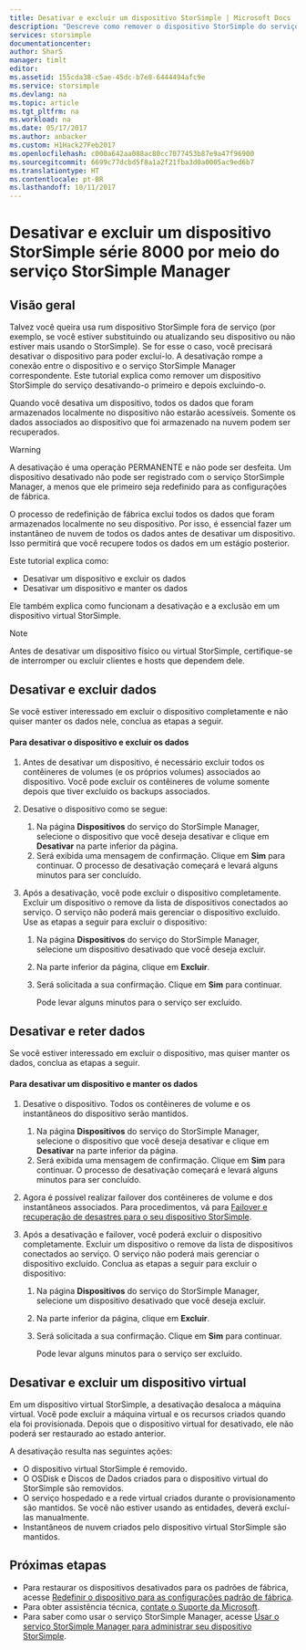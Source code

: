 ```yaml
---
title: Desativar e excluir um dispositivo StorSimple | Microsoft Docs
description: "Descreve como remover o dispositivo StorSimple do serviço primeiro desativando-o e então excluindo-o."
services: storsimple
documentationcenter: 
author: SharS
manager: timlt
editor: 
ms.assetid: 155cda38-c5ae-45dc-b7e8-6444494afc9e
ms.service: storsimple
ms.devlang: na
ms.topic: article
ms.tgt_pltfrm: na
ms.workload: na
ms.date: 05/17/2017
ms.author: anbacker
ms.custom: H1Hack27Feb2017
ms.openlocfilehash: c000a642aa088ac80cc7077453b87e9a47f96900
ms.sourcegitcommit: 6699c77dcbd5f8a1a2f21fba3d0a0005ac9ed6b7
ms.translationtype: HT
ms.contentlocale: pt-BR
ms.lasthandoff: 10/11/2017
---
```

# <a name="deactivate-and-delete-a-storsimple-8000-series-device-via-storsimple-manager-service"></a>Desativar e excluir um dispositivo StorSimple série 8000 por meio do serviço StorSimple Manager
## <a name="overview"></a>Visão geral
Talvez você queira usa rum dispositivo StorSimple fora de serviço (por exemplo, se você estiver substituindo ou atualizando seu dispositivo ou não estiver mais usando o StorSimple). Se for esse o caso, você precisará desativar o dispositivo para poder excluí-lo. A desativação rompe a conexão entre o dispositivo e o serviço StorSimple Manager correspondente. Este tutorial explica como remover um dispositivo StorSimple do serviço desativando-o primeiro e depois excluindo-o. 

Quando você desativa um dispositivo, todos os dados que foram armazenados localmente no dispositivo não estarão acessíveis. Somente os dados associados ao dispositivo que foi armazenado na nuvem podem ser recuperados.  

> [!WARNING]
> A desativação é uma operação PERMANENTE e não pode ser desfeita. Um dispositivo desativado não pode ser registrado com o serviço StorSimple Manager, a menos que ele primeiro seja redefinido para as configurações de fábrica. 
> 
> O processo de redefinição de fábrica exclui todos os dados que foram armazenados localmente no seu dispositivo. Por isso, é essencial fazer um instantâneo de nuvem de todos os dados antes de desativar um dispositivo. Isso permitirá que você recupere todos os dados em um estágio posterior.
> 
> 

Este tutorial explica como:

* Desativar um dispositivo e excluir os dados
* Desativar um dispositivo e manter os dados

Ele também explica como funcionam a desativação e a exclusão em um dispositivo virtual StorSimple.

> [!NOTE]
> Antes de desativar um dispositivo físico ou virtual StorSimple, certifique-se de interromper ou excluir clientes e hosts que dependem dele.
> 
> 

## <a name="deactivate-and-delete-data"></a>Desativar e excluir dados
Se você estiver interessado em excluir o dispositivo completamente e não quiser manter os dados nele, conclua as etapas a seguir.

#### <a name="to-deactivate-the-device-and-delete-the-data"></a>Para desativar o dispositivo e excluir os dados
1. Antes de desativar um dispositivo, é necessário excluir todos os contêineres de volumes (e os próprios volumes) associados ao dispositivo. Você pode excluir os contêineres de volume somente depois que tiver excluído os backups associados.
2. Desative o dispositivo como se segue:
   
   1. Na página **Dispositivos** do serviço do StorSimple Manager, selecione o dispositivo que você deseja desativar e clique em **Desativar** na parte inferior da página.
   2. Será exibida uma mensagem de confirmação. Clique em **Sim** para continuar. O processo de desativação começará e levará alguns minutos para ser concluído.
3. Após a desativação, você pode excluir o dispositivo completamente. Excluir um dispositivo o remove da lista de dispositivos conectados ao serviço. O serviço não poderá mais gerenciar o dispositivo excluído. Use as etapas a seguir para excluir o dispositivo:
   
   1. Na página **Dispositivos** do serviço do StorSimple Manager, selecione um dispositivo desativado que você deseja excluir.
   2. Na parte inferior da página, clique em **Excluir**.
   3. Será solicitada a sua confirmação. Clique em **Sim** para continuar.
      
      Pode levar alguns minutos para o serviço ser excluído.

## <a name="deactivate-and-retain-data"></a>Desativar e reter dados
Se você estiver interessado em excluir o dispositivo, mas quiser manter os dados, conclua as etapas a seguir.

#### <a name="to-deactivate-a-device-and-retain-the-data"></a>Para desativar um dispositivo e manter os dados
1. Desative o dispositivo. Todos os contêineres de volume e os instantâneos do dispositivo serão mantidos.
   
   1. Na página **Dispositivos** do serviço do StorSimple Manager, selecione o dispositivo que você deseja desativar e clique em **Desativar** na parte inferior da página.
   2. Será exibida uma mensagem de confirmação. Clique em **Sim** para continuar. O processo de desativação começará e levará alguns minutos para ser concluído.
2. Agora é possível realizar failover dos contêineres de volume e dos instantâneos associados. Para procedimentos, vá para [Failover e recuperação de desastres para o seu dispositivo StorSimple](storsimple-device-failover-disaster-recovery.md).
3. Após a desativação e failover, você poderá excluir o dispositivo completamente. Excluir um dispositivo o remove da lista de dispositivos conectados ao serviço. O serviço não poderá mais gerenciar o dispositivo excluído. Conclua as etapas a seguir para excluir o dispositivo:
   
   1. Na página **Dispositivos** do serviço do StorSimple Manager, selecione um dispositivo desativado que você deseja excluir.
   2. Na parte inferior da página, clique em **Excluir**.
   3. Será solicitada a sua confirmação. Clique em **Sim** para continuar.
      
      Pode levar alguns minutos para o serviço ser excluído.

## <a name="deactivate-and-delete-a-virtual-device"></a>Desativar e excluir um dispositivo virtual
Em um dispositivo virtual StorSimple, a desativação desaloca a máquina virtual. Você pode excluir a máquina virtual e os recursos criados quando ela foi provisionada. Depois que o dispositivo virtual for desativado, ele não poderá ser restaurado ao estado anterior. 

A desativação resulta nas seguintes ações:

* O dispositivo virtual StorSimple é removido.
* O OSDisk e Discos de Dados criados para o dispositivo virtual do StorSimple são removidos.
* O serviço hospedado e a rede virtual criados durante o provisionamento são mantidos. Se você não estiver usando as entidades, deverá excluí-las manualmente.
* Instantâneos de nuvem criados pelo dispositivo virtual StorSimple são mantidos.

## <a name="next-steps"></a>Próximas etapas
* Para restaurar os dispositivos desativados para os padrões de fábrica, acesse [Redefinir o dispositivo para as configurações padrão de fábrica](storsimple-manage-device-controller.md#reset-the-device-to-factory-default-settings).
* Para obter assistência técnica, [contate o Suporte da Microsoft](storsimple-contact-microsoft-support.md).
* Para saber como usar o serviço StorSimple Manager, acesse [Usar o serviço StorSimple Manager para administrar seu dispositivo StorSimple](storsimple-manager-service-administration.md). 

